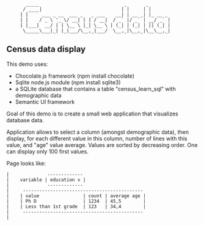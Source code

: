            _____                               _       _
          / ____|                             | |     | |       
         | |     ___ _ __  ___ _   _ ___    __| | __ _| |_ __ _ 
         | |    / _ \ '_ \/ __| | | / __|  / _` |/ _` | __/ _` |
         | |___|  __/ | | \__ \ |_| \__ \ | (_| | (_| | || (_| |
          \_____\___|_| |_|___/\__,_|___/  \__,_|\__,_|\__\__,_|


## Census data display

This demo uses:

 - Chocolate.js framework (npm install chocolate)
 - Sqlite node.js module (npm install sqlite3)
 - a SQLite database that contains a table "census_learn_sql” with demographic data
 - Semantic UI framework

 
Goal of this demo is to create a small web application that visualizes database data.

Application allows to select a column (amongst demographic data), then display, for each different value in this column, number of lines with this value, and "age" value average.
Values are sorted by decreasing order. One can display only 100 first values.


Page looks like:

    |              -------------
    |    variable | education v |
    |              -------------
    |     --------------------------------------------
    |    | value                | count | average age |
    |    | Ph D                 | 1234  | 45,5        |
    |    | Less than 1st grade  | 123   | 34,4        |
    |     --------------------------------------------
    |